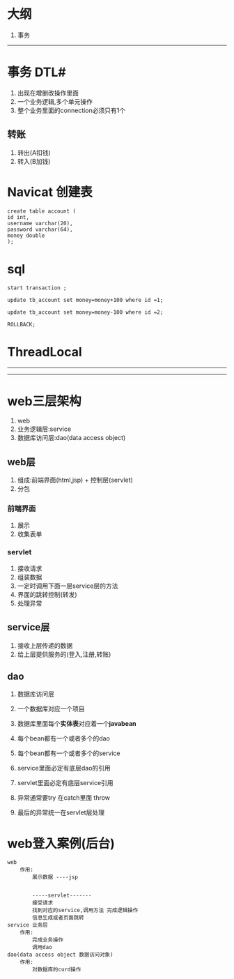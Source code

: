 # 大纲 #
1. 事务

----------

# 事务 DTL#
1. 出现在增删改操作里面
2. 一个业务逻辑,多个单元操作
3. 整个业务里面的connection必须只有1个

## 转账 ##
1. 转出(A扣钱)
2. 转入(B加钱)

# Navicat 创建表 #
	create table account (
	id int,
	username varchar(20),
	password varchar(64),
	money double
	);

# sql #
	start transaction ;
	
	update tb_account set money=money+100 where id =1;
	
	update tb_account set money=money-100 where id =2;
	
	ROLLBACK;



# ThreadLocal #










----------


----------



# web三层架构 #
1. web
2. 业务逻辑层:service
3. 数据库访问层:dao(data access object)


## web层 ##
1. 组成:前端界面(html,jsp)  + 控制层(servlet)
2. 分包

### 前端界面 ###
1. 展示
2. 收集表单


### servlet ###
1. 接收请求
2. 组装数据
3. 一定时调用下面一层service层的方法
4. 界面的跳转控制(转发)
5. 处理异常


## service层 ##
1. 接收上层传递的数据
2. 给上层提供服务的(登入,注册,转账)



## dao ##
1. 数据库访问层

1. 一个数据库对应一个项目
2. 数据库里面每个**实体表**对应着一个**javabean**
3. 每个bean都有一个或者多个的dao
4. 每个bean都有一个或者多个的service
5. service里面必定有底层dao的引用
6. servlet里面必定有底层service引用
7. 异常通常要try 在catch里面 throw
8. 最后的异常统一在servlet层处理







# web登入案例(后台) #



	web
		作用:
			展示数据 ----jsp
			
			
			-----servlet-------
			接受请求
			找到对应的service,调用方法 完成逻辑操作
			信息生成或者页面跳转
	service 业务层
		作用:
			完成业务操作
			调用dao
	dao(data access object 数据访问对象)
		作用:
			对数据库的curd操作